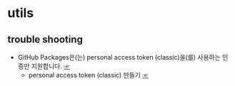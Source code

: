 # utils

## trouble shooting
- GitHub Packages은(는) personal access token (classic)을(를) 사용하는 인증만 지원합니다. [☞](https://docs.github.com/ko/packages/working-with-a-github-packages-registry/working-with-the-apache-maven-registry#github-packages-%EC%9D%B8%EC%A6%9D)
  - personal access token (classic) 만들기 [☞](https://docs.github.com/ko/authentication/keeping-your-account-and-data-secure/managing-your-personal-access-tokens#personal-access-token-classic-%EB%A7%8C%EB%93%A4%EA%B8%B0)
  